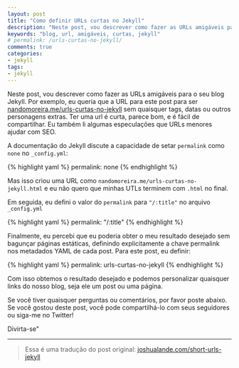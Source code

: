 ```yaml
---
layout: post
title: "Como definir URLs curtas no Jekyll"
description: "Neste post, vou descrever como fazer as URLs amigáveis para o seu blog Jekyll"
keywords: "blog, url, amigáveis, curtas, jekyll"
# permalink: /urls-curtas-no-jekyll/
comments: true
categories:
- jekyll
tags:
- jekyll
---
```


Neste post, vou descrever como fazer as URLs amigáveis para o seu blog Jekyll. Por exemplo, eu queria que a URL para este post para ser [nandomoreira.me/urls-curtas-no-jekyll](http://nandomoreira.me/urls-curtas-no-jekyll) sem quaisquer tags, datas ou outros personagens extras. Ter uma url é curta, parece bom, e é fácil de compartilhar. Eu também li algumas especulações que URLs menores ajudar com SEO.

A documentação do Jekyll discute a capacidade de setar `permalink` como `none` no `_config.yml`:

{% highlight yaml %}
permalink: none
{% endhighlight %}

Mas isso criou uma URL como `nandomoreira.me/urls-curtas-no-jekyll.html` e eu não quero que minhas UTLs terminem com `.html` no final.

Em seguida, eu defini o valor do `permalink` para `"/:title"` no arquivo `_config.yml`

{% highlight yaml %}
permalink: "/:title"
{% endhighlight %}

Finalmente, eu percebi que eu poderia obter o meu resultado desejado sem bagunçar páginas estáticas, definindo explicitamente a chave permalink nos metadados YAML de cada post. Para este post, eu definir:

{% highlight yaml %}
permalink: urls-curtas-no-jekyll
{% endhighlight %}

Com isso obtemos o resultado desejado e podemos personalizar quaisquer links do nosso blog, seja ele um post ou uma página.

Se você tiver quaisquer perguntas ou comentários, por favor poste abaixo. Se você gostou deste post, você pode compartilhá-lo com seus seguidores ou siga-me no Twitter!

Divirta-se"

---

> Essa é uma tradução do post original: [joshualande.com/short-urls-jekyll](http://joshualande.com/short-urls-jekyll/)
